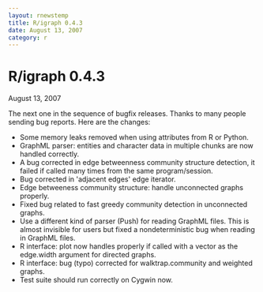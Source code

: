 ```yaml
---
layout: rnewstemp
title: R/igraph 0.4.3
date: August 13, 2007
category: r
---
```


R/igraph 0.4.3
==============

August 13, 2007

The next one in the sequence of bugfix releases. Thanks to many people
sending bug reports. Here are the changes:

- Some memory leaks removed when using attributes from R or Python.
- GraphML parser: entities and character data in multiple chunks are now handled correctly.
- A bug corrected in edge betweenness community structure detection,
  it failed if called many times from the same program/session.
- Bug corrected in 'adjacent edges' edge iterator.
- Edge betweeness community structure: handle unconnected graphs properly.
- Fixed bug related to fast greedy community detection in unconnected graphs.
- Use a different kind of parser (Push) for reading GraphML files. This is almost
  invisible for users but fixed a nondeterministic bug when reading in GraphML
  files.
- R interface: plot now handles properly if called with a vector as the edge.width
  argument for directed graphs.
- R interface: bug (typo) corrected for walktrap.community and weighted graphs.
- Test suite should run correctly on Cygwin now.
